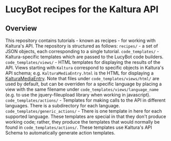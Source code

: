 # LucyBot recipes for the Kaltura API

## Overview

This repository contains tutorials - known as recipes - for working with Kaltura's API. The repository is structured as follows:
```recipes/``` - a set of JSON objects, each corresponding to a single tutorial.
```code_templates/``` - Kaltura-specific templates which are passed to the LucyBot code builders.
```code_templates/views/``` - HTML templates for displaying the results of the API. Views starting with ```Kaltura``` correspond to specific objects in Kaltura's API schema; e.g. ```KalturaMediaEntry.html``` is the HTML for displaying a [KalturaMediaEntry](http://www.kaltura.com/api_v3/testmeDoc/index.php?object=KalturaMediaEntry). Note that files under ```code_templates/views/html/``` are used by default, but can be overriden for a specific language by placing a view with the same filename under ```code_templates/views/language_name``` (e.g. to use the jquery-fileupload library when working in javascript).
```code_templates/actions/``` - Templates for making calls to the API in different languages. There is a subdirectory for each language.
```code_templates/generic_actions/``` - There is one template in here for each supported language. These templates are special in that they don't produce working code; rather, they produce the templates that would normally be found in ```code_templates/actions/```. These templates use Kaltura's API Schema to automatically generate action templates.
